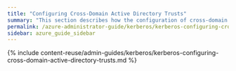 ```yaml
---
title: "Configuring Cross-Domain Active Directory Trusts"
summary: "This section describes how the configuration of cross-domain Active Directory (AD) trusts supports NFSv4.1 with Kerberos."
permalink: /azure-administrator-guide/kerberos/kerberos-configuring-cross-domain-active-directory-trusts.html
sidebar: azure_guide_sidebar
---
```


{% include content-reuse/admin-guides/kerberos/kerberos-configuring-cross-domain-active-directory-trusts.md %}
